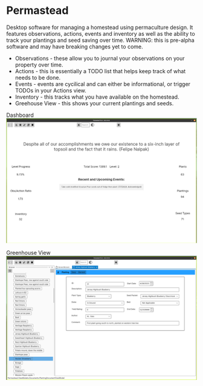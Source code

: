 # Permastead
Desktop software for managing a homestead using permaculture design. It features observations, actions, events and inventory as well as the ability to track your plantings and seed saving over time. WARNING: this is pre-alpha software and may have breaking changes yet to come.

- Observations - these allow you to journal your observations on your property over time.
- Actions - this is essentially a TODO list that helps keep track of what needs to be done.
- Events - events are cycilical and can either be informational, or trigger TODOs in your Actions view.
- Inventory - this tracks what you have available on the homestead.
- Greehouse View - this shows your current plantings and seeds.

Dashboard
![screenshot1.png](Docs/screenshot1.png)

Greenhouse View
![screenshot2.png](Docs/screenshot2.png)

